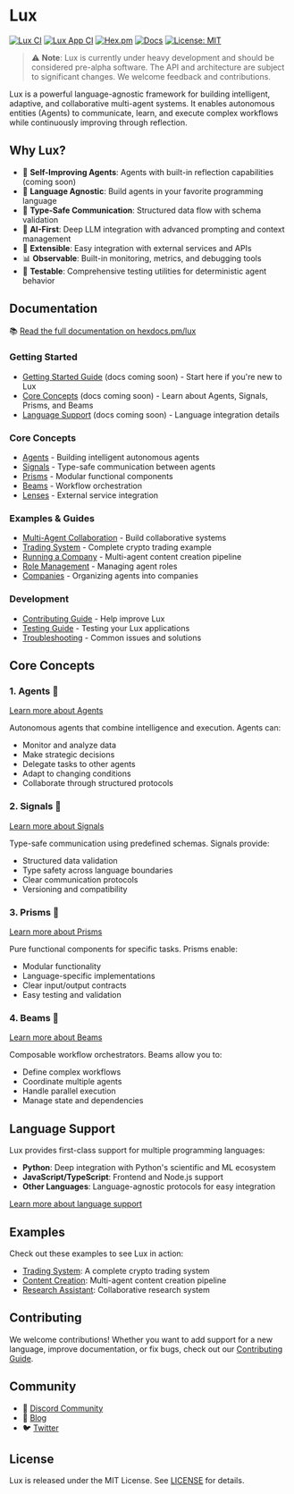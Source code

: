 # Lux

<!-- [![Build Status](https://github.com/spectrallabs/lux/workflows/CI/badge.svg)](https://github.com/spectrallabs/lux/actions) -->
[![Lux CI](https://github.com/Spectral-Finance/lux/actions/workflows/lux-ci.yml/badge.svg)](https://github.com/Spectral-Finance/lux/actions/workflows/lux-ci.yml)
[![Lux App CI](https://github.com/Spectral-Finance/lux/actions/workflows/lux-app-ci.yml/badge.svg)](https://github.com/Spectral-Finance/lux/actions/workflows/lux-app-ci.yml)
[![Hex.pm](https://img.shields.io/hexpm/v/lux.svg)](https://hex.pm/packages/lux)
[![Docs](https://img.shields.io/badge/hex-docs-blue.svg)](https://hexdocs.pm/lux)
[![License: MIT](https://img.shields.io/badge/License-MIT-yellow.svg)](https://opensource.org/licenses/MIT)

> ⚠️ **Note**: Lux is currently under heavy development and should be considered pre-alpha software. The API and architecture are subject to significant changes. We welcome feedback and contributions.

Lux is a powerful language-agnostic framework for building intelligent, adaptive, and collaborative multi-agent systems. It enables autonomous entities (Agents) to communicate, learn, and execute complex workflows while continuously improving through reflection.

## Why Lux?

- 🧠 **Self-Improving Agents**: Agents with built-in reflection capabilities (coming soon)
- 🚀 **Language Agnostic**: Build agents in your favorite programming language
- 🔄 **Type-Safe Communication**: Structured data flow with schema validation
- 🤖 **AI-First**: Deep LLM integration with advanced prompting and context management
- 🔌 **Extensible**: Easy integration with external services and APIs
- 📊 **Observable**: Built-in monitoring, metrics, and debugging tools
- 🧪 **Testable**: Comprehensive testing utilities for deterministic agent behavior

## Documentation

📚 [Read the full documentation on hexdocs.pm/lux](https://hexdocs.pm/lux)

### Getting Started
- [Getting Started Guide](guides/getting_started.md) (docs coming soon) - Start here if you're new to Lux
- [Core Concepts](guides/core_concepts.md) (docs coming soon) - Learn about Agents, Signals, Prisms, and Beams
- [Language Support](guides/language_support.md) (docs coming soon) - Language integration details

### Core Concepts
- [Agents](guides/agents.livemd) - Building intelligent autonomous agents
- [Signals](guides/signals.livemd) - Type-safe communication between agents
- [Prisms](guides/prisms.livemd) - Modular functional components
- [Beams](guides/beams.livemd) - Workflow orchestration
- [Lenses](guides/lenses.livemd) - External service integration

### Examples & Guides
- [Multi-Agent Collaboration](guides/multi_agent_collaboration.livemd) - Build collaborative systems
- [Trading System](guides/trading_system.livemd) - Complete crypto trading example
- [Running a Company](guides/running_a_company.livemd) - Multi-agent content creation pipeline
- [Role Management](guides/role_management.md) - Managing agent roles
- [Companies](guides/companies.md) - Organizing agents into companies

### Development
- [Contributing Guide](guides/contributing.md) - Help improve Lux
- [Testing Guide](guides/testing.md) - Testing your Lux applications
- [Troubleshooting](guides/troubleshooting.md) - Common issues and solutions

## Core Concepts

### 1. Agents 👻
[Learn more about Agents](guides/agents.livemd)

Autonomous agents that combine intelligence and execution. Agents can:
- Monitor and analyze data
- Make strategic decisions
- Delegate tasks to other agents
- Adapt to changing conditions
- Collaborate through structured protocols

### 2. Signals 📡
[Learn more about Signals](guides/signals.livemd)

Type-safe communication using predefined schemas. Signals provide:
- Structured data validation
- Type safety across language boundaries
- Clear communication protocols
- Versioning and compatibility

### 3. Prisms 🔮
[Learn more about Prisms](guides/prisms.livemd)

Pure functional components for specific tasks. Prisms enable:
- Modular functionality
- Language-specific implementations
- Clear input/output contracts
- Easy testing and validation

### 4. Beams 🌟
[Learn more about Beams](guides/beams.livemd)

Composable workflow orchestrators. Beams allow you to:
- Define complex workflows
- Coordinate multiple agents
- Handle parallel execution
- Manage state and dependencies

## Language Support

Lux provides first-class support for multiple programming languages:

- **Python**: Deep integration with Python's scientific and ML ecosystem
- **JavaScript/TypeScript**: Frontend and Node.js support
- **Other Languages**: Language-agnostic protocols for easy integration

[Learn more about language support](guides/language_support.md)

## Examples

Check out these examples to see Lux in action:

- [Trading System](guides/trading_system.livemd): A complete crypto trading system
- [Content Creation](guides/running_a_company.livemd): Multi-agent content creation pipeline
- [Research Assistant](guides/multi_agent_collaboration.livemd): Collaborative research system

## Contributing

We welcome contributions! Whether you want to add support for a new language, improve documentation, or fix bugs, check out our [Contributing Guide](guides/contributing.md).

## Community

- 💬 [Discord Community](https://discord.gg/luxframework)
- 📝 [Blog](https://blog.spectrallabs.xyz)
- 🐦 [Twitter](https://twitter.com/luxframework)

## License

Lux is released under the MIT License. See [LICENSE](LICENSE) for details.
